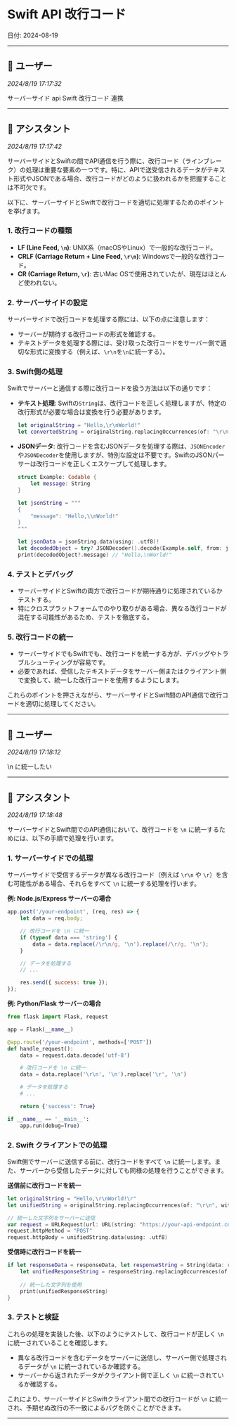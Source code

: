 # Swift API 改行コード

日付: 2024-08-19

---

## 👤 ユーザー
*2024/8/19 17:17:32*

サーバーサイド api Swift 改行コード 連携

---

## 🤖 アシスタント
*2024/8/19 17:17:42*

サーバーサイドとSwiftの間でAPI通信を行う際に、改行コード（ラインブレーク）の処理は重要な要素の一つです。特に、APIで送受信されるデータがテキスト形式やJSONである場合、改行コードがどのように扱われるかを把握することは不可欠です。

以下に、サーバーサイドとSwiftで改行コードを適切に処理するためのポイントを挙げます。

### 1. 改行コードの種類
- **LF (Line Feed, `\n`)**: UNIX系（macOSやLinux）で一般的な改行コード。
- **CRLF (Carriage Return + Line Feed, `\r\n`)**: Windowsで一般的な改行コード。
- **CR (Carriage Return, `\r`)**: 古いMac OSで使用されていたが、現在はほとんど使われない。

### 2. サーバーサイドの設定
サーバーサイドで改行コードを処理する際には、以下の点に注意します：
- サーバーが期待する改行コードの形式を確認する。
- テキストデータを処理する際には、受け取った改行コードをサーバー側で適切な形式に変換する（例えば、`\r\n`を`\n`に統一する）。

### 3. Swift側の処理
Swiftでサーバーと通信する際に改行コードを扱う方法は以下の通りです：
- **テキスト処理**: Swiftの`String`は、改行コードを正しく処理しますが、特定の改行形式が必要な場合は変換を行う必要があります。

    ```swift
    let originalString = "Hello,\r\nWorld!"
    let convertedString = originalString.replacingOccurrences(of: "\r\n", with: "\n")
    ```

- **JSONデータ**: 改行コードを含むJSONデータを処理する際は、`JSONEncoder`や`JSONDecoder`を使用しますが、特別な設定は不要です。SwiftのJSONパーサーは改行コードを正しくエスケープして処理します。

    ```swift
    struct Example: Codable {
        let message: String
    }

    let jsonString = """
    {
        "message": "Hello,\\nWorld!"
    }
    """

    let jsonData = jsonString.data(using: .utf8)!
    let decodedObject = try? JSONDecoder().decode(Example.self, from: jsonData)
    print(decodedObject?.message) // "Hello,\nWorld!"
    ```

### 4. テストとデバッグ
- サーバーサイドとSwiftの両方で改行コードが期待通りに処理されているかテストする。
- 特にクロスプラットフォームでのやり取りがある場合、異なる改行コードが混在する可能性があるため、テストを徹底する。

### 5. 改行コードの統一
- サーバーサイドでもSwiftでも、改行コードを統一する方が、デバッグやトラブルシューティングが容易です。
- 必要であれば、受信したテキストデータをサーバー側またはクライアント側で変換して、統一した改行コードを使用するようにします。

これらのポイントを押さえながら、サーバーサイドとSwift間のAPI通信で改行コードを適切に処理してください。

---

## 👤 ユーザー
*2024/8/19 17:18:12*

\\n に統一したい

---

## 🤖 アシスタント
*2024/8/19 17:18:48*

サーバーサイドとSwift間でのAPI通信において、改行コードを `\n` に統一するためには、以下の手順で処理を行います。

### 1. サーバーサイドでの処理
サーバーサイドで受信するデータが異なる改行コード（例えば `\r\n` や `\r`）を含む可能性がある場合、それらをすべて `\n` に統一する処理を行います。

**例: Node.js/Express サーバーの場合**

```javascript
app.post('/your-endpoint', (req, res) => {
    let data = req.body;

    // 改行コードを \n に統一
    if (typeof data === 'string') {
        data = data.replace(/\r\n/g, '\n').replace(/\r/g, '\n');
    }

    // データを処理する
    // ...

    res.send({ success: true });
});
```

**例: Python/Flask サーバーの場合**

```python
from flask import Flask, request

app = Flask(__name__)

@app.route('/your-endpoint', methods=['POST'])
def handle_request():
    data = request.data.decode('utf-8')

    # 改行コードを \n に統一
    data = data.replace('\r\n', '\n').replace('\r', '\n')

    # データを処理する
    # ...

    return {'success': True}

if __name__ == '__main__':
    app.run(debug=True)
```

### 2. Swift クライアントでの処理
Swift側でサーバーに送信する前に、改行コードをすべて `\n` に統一します。また、サーバーから受信したデータに対しても同様の処理を行うことができます。

**送信前に改行コードを統一**

```swift
let originalString = "Hello,\r\nWorld!\r"
let unifiedString = originalString.replacingOccurrences(of: "\r\n", with: "\n").replacingOccurrences(of: "\r", with: "\n")

// 統一した文字列をサーバーに送信
var request = URLRequest(url: URL(string: "https://your-api-endpoint.com")!)
request.httpMethod = "POST"
request.httpBody = unifiedString.data(using: .utf8)
```

**受信時に改行コードを統一**

```swift
if let responseData = responseData, let responseString = String(data: responseData, encoding: .utf8) {
    let unifiedResponseString = responseString.replacingOccurrences(of: "\r\n", with: "\n").replacingOccurrences(of: "\r", with: "\n")
    
    // 統一した文字列を使用
    print(unifiedResponseString)
}
```

### 3. テストと検証
これらの処理を実装した後、以下のようにテストして、改行コードが正しく `\n` に統一されていることを確認します。
- 異なる改行コードを含むデータをサーバーに送信し、サーバー側で処理されるデータが `\n` に統一されているか確認する。
- サーバーから返されたデータがクライアント側で正しく `\n` に統一されているか確認する。

これにより、サーバーサイドとSwiftクライアント間での改行コードが `\n` に統一され、予期せぬ改行の不一致によるバグを防ぐことができます。

---
